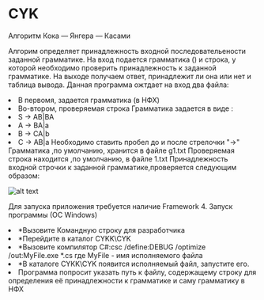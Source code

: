# CYK
Алгоритм Кока — Янгера — Касами

Алгорим определяет принадлежность входной последовательености заданной грамматике.
На вход подается грамматика () и строка, у которой необходимо проверить принадлежность к заданной грамматике. 
На выходе получаем ответ, принадлежит ли она или нет и таблица вывода.
Данная программа ожтдает на вход два файла:
  <li> В первомя, задается грамматика (в НФХ) 
  <li> Во-втором, проверяемая строка 
Грамматика задается в виде :
<li>S -> AB|BA
<li>A -> BA|a
<li>B -> CA|b
<li>C -> AB|a
Необходимо ставить пробел до и после стрелочки "->"
Грамматика ,по умолчанию, хранится в файле g1.txt
Проверяемая строка находится ,по умолчанию, в файле 1.txt
Принадлежность входной строчки к заданной грамматике,проверяется следующим образом:

![alt text](https://cloud.githubusercontent.com/assets/13032857/19659502/e809485a-9a34-11e6-8188-612cc76cf4d1.PNG)

Для запуска приложения требуется наличие Framework 4.
Запуск программы (ОС Windows)
<li>*Вызовите Командную строку для разработчика</li>
<li>*Перейдите в каталог CYKK\CYK </li>
<li>*Вызовите компилятор C#:csc /define:DEBUG /optimize /out:MyFile.exe *.cs   где MyFile - имя исполняемого файла </li>
<li>*В каталоге CYKK\CYK появится исполняемый файл, запустите его.</li>
<li>Программа попросит указать путь к файлу, 
содержащему строку для определения её принадлежности к грамматике и саму грамматику в НФХ</li>
